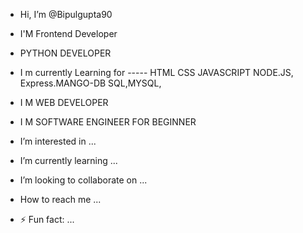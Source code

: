 - Hi, I’m @Bipulgupta90
- I'M Frontend Developer
- PYTHON DEVELOPER
- I m currently Learning for ----- HTML CSS JAVASCRIPT NODE.JS, Express.MANGO-DB SQL,MYSQL,  
- I M WEB DEVELOPER
- I M SOFTWARE ENGINEER FOR BEGINNER
-  I’m interested in ...
-  I’m currently learning ...
-  I’m looking to collaborate on ...
-  How to reach me ...

- ⚡ Fun fact: ...

<!---
Bipulgupta90/Bipulgupta90 is a ✨ special ✨ repository because its `README.md` (this file) appears on your GitHub profile.
You can click the Preview link to take a look at your changes.
--->
